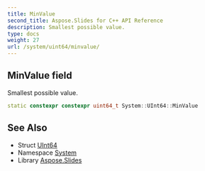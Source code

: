 ```yaml
---
title: MinValue
second_title: Aspose.Slides for C++ API Reference
description: Smallest possible value.
type: docs
weight: 27
url: /system/uint64/minvalue/
---
```

## MinValue field


Smallest possible value.

```cpp
static constexpr constexpr uint64_t System::UInt64::MinValue
```

## See Also

* Struct [UInt64](../)
* Namespace [System](../../)
* Library [Aspose.Slides](../../../)